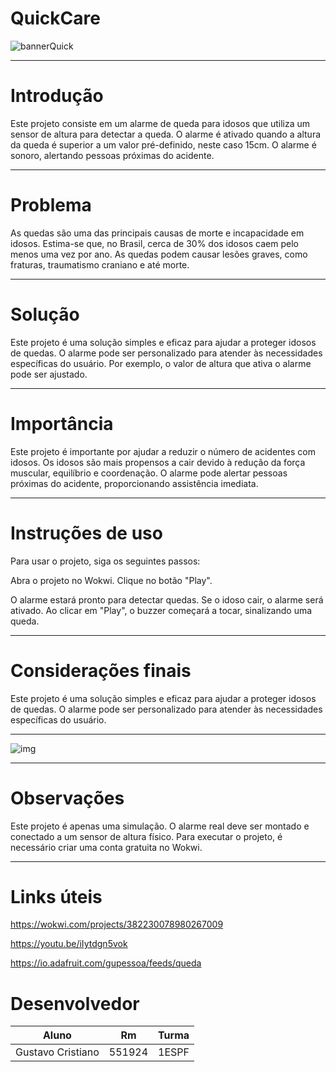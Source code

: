 # QuickCare

![bannerQuick](https://imgur.com/8VgDRpX.png)

---

# Introdução

Este projeto consiste em um alarme de queda para idosos que utiliza um sensor de altura para detectar a queda. O alarme é ativado quando a altura da queda é superior a um valor pré-definido, neste caso 15cm. O alarme é sonoro, alertando pessoas próximas do acidente.

---

# Problema

As quedas são uma das principais causas de morte e incapacidade em idosos. Estima-se que, no Brasil, cerca de 30% dos idosos caem pelo menos uma vez por ano. As quedas podem causar lesões graves, como fraturas, traumatismo craniano e até morte.

---

# Solução

Este projeto é uma solução simples e eficaz para ajudar a proteger idosos de quedas. O alarme pode ser personalizado para atender às necessidades específicas do usuário. Por exemplo, o valor de altura que ativa o alarme pode ser ajustado.

---

# Importância

Este projeto é importante por ajudar a reduzir o número de acidentes com idosos. Os idosos são mais propensos a cair devido à redução da força muscular, equilíbrio e coordenação. O alarme pode alertar pessoas próximas do acidente, proporcionando assistência imediata.

---

# Instruções de uso

Para usar o projeto, siga os seguintes passos:

Abra o projeto no Wokwi.
Clique no botão "Play".

O alarme estará pronto para detectar quedas. Se o idoso cair, o alarme será ativado.
Ao clicar em "Play", o buzzer começará a tocar, sinalizando uma queda.

---

# Considerações finais

Este projeto é uma solução simples e eficaz para ajudar a proteger idosos de quedas. O alarme pode ser personalizado para atender às necessidades específicas do usuário.

---

![img](https://i.imgur.com/Qee4RJ6.png)

---

# Observações

Este projeto é apenas uma simulação. O alarme real deve ser montado e conectado a um sensor de altura físico.
Para executar o projeto, é necessário criar uma conta gratuita no Wokwi.

---

# Links úteis

https://wokwi.com/projects/382230078980267009

https://youtu.be/iIytdgn5vok

https://io.adafruit.com/gupessoa/feeds/queda

# Desenvolvedor

|       Aluno       |     Rm     |   Turma   |
| ----------------- | ---------- | --------- |
| Gustavo Cristiano |   551924   |   1ESPF   |
